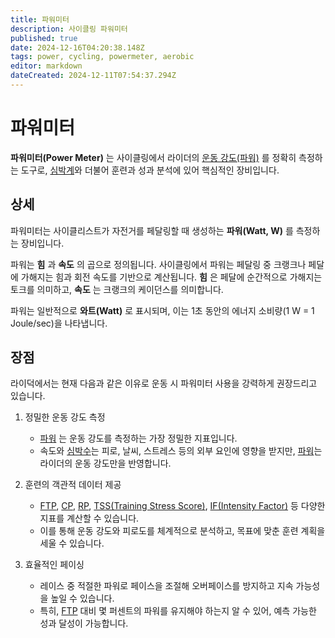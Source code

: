 ```yaml
---
title: 파워미터
description: 사이클링 파워미터
published: true
date: 2024-12-16T04:20:38.148Z
tags: power, cycling, powermeter, aerobic
editor: markdown
dateCreated: 2024-12-11T07:54:37.294Z
---
```


# 파워미터

**파워미터(Power Meter)** 는 사이클링에서 라이더의 [운동 강도(파워)](/ko/aerobic/cycling/term/power) 를 정확히 측정하는 도구로, [심박계](ko/aerobic/gear/heartrate_monitor)와 더불어 훈련과 성과 분석에 있어 핵심적인 장비입니다. 


## 상세
파워미터는 사이클리스트가 자전거를 페달링할 때 생성하는 **파워(Watt, W)** 를 측정하는 장비입니다.

파워는 **힘** 과 **속도** 의 곱으로 정의됩니다.
사이클링에서 파워는 페달링 중 크랭크나 페달에 가해지는 힘과 회전 속도를 기반으로 계산됩니다. 
**힘** 은 페달에 순간적으로 가해지는 토크를 의미하고, **속도** 는 크랭크의 케이던스를 의미합니다.

파워는 일반적으로 **와트(Watt)** 로 표시되며, 이는 1초 동안의 에너지 소비량(1 W = 1 Joule/sec)을 나타냅니다.

## 장점
라이덕에서는 현재 다음과 같은 이유로 운동 시 파워미터 사용을 강력하게 권장드리고 있습니다.
1) 정밀한 운동 강도 측정
	* [파워](ko/aerobic/cycling/term/power) 는 운동 강도를 측정하는 가장 정밀한 지표입니다.
	* 속도와 [심박수](ko/aerobic/cycling/term/heartrate)는 피로, 날씨, 스트레스 등의 외부 요인에 영향을 받지만, [파워](ko/aerobic/cycling/term/power)는 라이더의 운동 강도만을 반영합니다.
  
2) 훈련의 객관적 데이터 제공
	* [FTP](ko/aerobic/cycling/term/FTP), [CP](ko/aerobic/cycling/term/CP), [RP](ko/aerobic/cycling/term/RP), [TSS(Training Stress Score)](ko/aerobic/cycling/term/TSS), [IF(Intensity Factor)](ko/aerobic/cycling/term/IF) 등 다양한 지표를 계산할 수 있습니다.
	* 이를 통해 운동 강도와 피로도를 체계적으로 분석하고, 목표에 맞춘 훈련 계획을 세울 수 있습니다.

3) 효율적인 페이싱
	* 레이스 중 적절한 파워로 페이스을 조절해 오버페이스를 방지하고 지속 가능성을 높일 수 있습니다.
	* 특히, [FTP](ko/aerobic/cycling/term/FTP) 대비 몇 퍼센트의 파워를 유지해야 하는지 알 수 있어, 예측 가능한 성과 달성이 가능합니다.
  